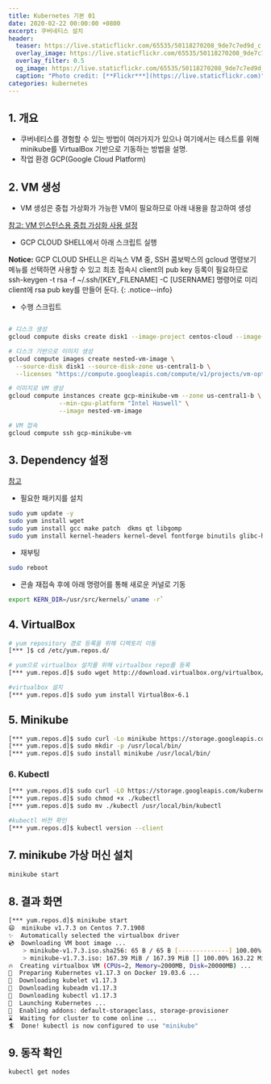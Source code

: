 ```yaml
---
title: Kubernetes 기본 01
date: 2020-02-22 00:00:00 +0800
excerpt: 쿠버네티스 설치
header:
  teaser: https://live.staticflickr.com/65535/50118270208_9de7c7ed9d_c.jpg
  overlay_image: https://live.staticflickr.com/65535/50118270208_9de7c7ed9d_c.jpg
  overlay_filter: 0.5
  og_image: https://live.staticflickr.com/65535/50118270208_9de7c7ed9d_c.jpg
  caption: "Photo credit: [**Flickr***](https://live.staticflickr.com)"
categories: kubernetes
---
```


## 1. 개요

- 쿠버네티스를 경험할 수 있는 방법이 여러가지가 있으나 여기에서는 테스트를 위해 minikube를 VirtualBox 기반으로 기동하는 방법을
설명.
- 작업 환경 GCP(Google Cloud Platform)


## 2. VM 생성

- VM 생성은 중첩 가상화가 가능한 VM이 필요하므로 아래 내용을 참고하여 생성


[참고: VM 인스턴스용 중첩 가상화 사용 설정](https://cloud.google.com/compute/docs/instances/enable-nested-virtualization-vm-instances#starting_a_nested_vm) <br>

- GCP CLOUD SHELL에서 아래 스크립트 실행

**Notice:** GCP CLOUD SHELL은 리눅스 VM 중, SSH 콤보박스의 gcloud 명령보기 메뉴를 선택하면 사용할 수 있고 최초 접속시 client의 pub key 등록이 필요하므로
ssh-keygen -t rsa -f ~/.ssh/[KEY_FILENAME] -C [USERNAME] 명령어로 미리 client에 rsa pub key를 만들어 둔다.
{: .notice--info}

- 수행 스크립트 

```sh 

# 디스크 생성
gcloud compute disks create disk1 --image-project centos-cloud --image-family centos-7 --zone us-central1-b

# 디스크 기반으로 이미지 생성
gcloud compute images create nested-vm-image \
  --source-disk disk1 --source-disk-zone us-central1-b \
  --licenses "https://compute.googleapis.com/compute/v1/projects/vm-options/global/licenses/enable-vmx"

# 이미지로 VM 생성
gcloud compute instances create gcp-minikube-vm --zone us-central1-b \
              --min-cpu-platform "Intel Haswell" \
              --image nested-vm-image

# VM 접속
gcloud compute ssh gcp-minikube-vm 
```

## 3. Dependency 설정

[참고](http://tonychungblogtest.blogspot.com/2017/10/to-remove-virtualbox-sudo-dpkg-list.html) <br>

- 필요한 패키지를 설치

```sh 
sudo yum update -y
sudo yum install wget
sudo yum install gcc make patch  dkms qt libgomp
sudo yum install kernel-headers kernel-devel fontforge binutils glibc-headers glibc-devel
```

- 재부팅

```sh 
sudo reboot
```

- 콘솔 재접속 후에 아래 명령어를 통해 새로운 커널로 기동 

```sh 
export KERN_DIR=/usr/src/kernels/`uname -r`
```

## 4. VirtualBox

```sh 
# yum repository 경로 등록을 위해 디렉토리 이동
[*** ]$ cd /etc/yum.repos.d/

# yum으로 virtualbox 설치를 위해 virtualbox repo를 등록
[*** yum.repos.d]$ sudo wget http://download.virtualbox.org/virtualbox/rpm/rhel/virtualbox.repo

#virtualbox 설치
[*** yum.repos.d]$ sudo yum install VirtualBox-6.1
```

## 5. Minikube

```sh 
[*** yum.repos.d]$ sudo curl -Lo minikube https://storage.googleapis.com/minikube/releases/latest/minikube-linux-amd64   && sudo chmod +x minikube
[*** yum.repos.d]$ sudo mkdir -p /usr/local/bin/
[*** yum.repos.d]$ sudo install minikube /usr/local/bin/
```

### 6. Kubectl

```sh 
[*** yum.repos.d]$ sudo curl -LO https://storage.googleapis.com/kubernetes-release/release/`curl -s https://storage.googleapis.com/kubernetes-release/release/stable.txt`/bin/linux/amd64/kubectl
[*** yum.repos.d]$ sudo chmod +x ./kubectl
[*** yum.repos.d]$ sudo mv ./kubectl /usr/local/bin/kubectl

#kubectl 버전 확인 
[*** yum.repos.d]$ kubectl version --client
```

## 7. minikube 가상 머신 설치


```sh 
minikube start
```

## 8. 결과 화면

```sh 
[*** yum.repos.d]$ minikube start
😄  minikube v1.7.3 on Centos 7.7.1908
✨  Automatically selected the virtualbox driver
💿  Downloading VM boot image ...
    > minikube-v1.7.3.iso.sha256: 65 B / 65 B [--------------] 100.00% ? p/s 0s
    > minikube-v1.7.3.iso: 167.39 MiB / 167.39 MiB [] 100.00% 163.22 MiB p/s 2s
🔥  Creating virtualbox VM (CPUs=2, Memory=2000MB, Disk=20000MB) ...
🐳  Preparing Kubernetes v1.17.3 on Docker 19.03.6 ...
💾  Downloading kubelet v1.17.3
💾  Downloading kubeadm v1.17.3
💾  Downloading kubectl v1.17.3
🚀  Launching Kubernetes ...
🌟  Enabling addons: default-storageclass, storage-provisioner
⌛  Waiting for cluster to come online ...
🏄  Done! kubectl is now configured to use "minikube"
```

## 9. 동작 확인 

```sh 
kubectl get nodes
```
